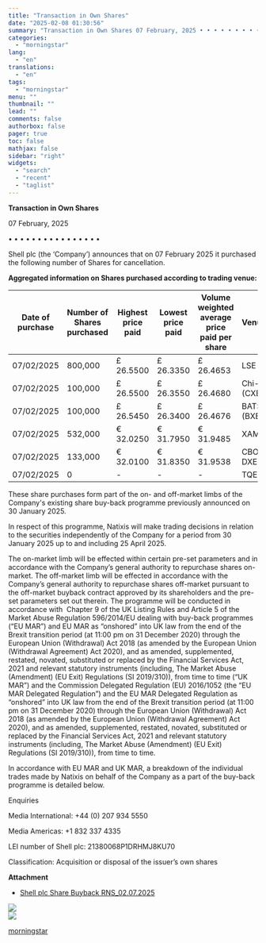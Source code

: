 ```yaml
---
title: "Transaction in Own Shares"
date: "2025-02-08 01:30:56"
summary: "Transaction in Own Shares 07 February, 2025 • • • • • • • • • • • • • • • • Shell plc (the ‘Company’) announces that on 07 February 2025 it purchased the following number of Shares for cancellation. Aggregated information on Shares purchased according to trading..."
categories:
  - "morningstar"
lang:
  - "en"
translations:
  - "en"
tags:
  - "morningstar"
menu: ""
thumbnail: ""
lead: ""
comments: false
authorbox: false
pager: true
toc: false
mathjax: false
sidebar: "right"
widgets:
  - "search"
  - "recent"
  - "taglist"
---
```


**Transaction in Own Shares**

07 February, 2025

• • • • • • • • • • • • • • • •

Shell plc (the ‘Company’) announces that on 07 February 2025 it purchased the following number of Shares for cancellation.

**Aggregated information on Shares purchased according to trading venue:**

| Date of purchase | Number of Shares purchased | Highest price paid | Lowest price paid | Volume weighted average price paid per share | Venue | Currency |
| --- | --- | --- | --- | --- | --- | --- |
| 07/02/2025 | 800,000 | £ 26.5500 | £ 26.3350 | £ 26.4653 | LSE | GBP |
| 07/02/2025 | 100,000 | £ 26.5500 | £ 26.3550 | £ 26.4680 | Chi-X (CXE) | GBP |
| 07/02/2025 | 100,000 | £ 26.5450 | £ 26.3400 | £ 26.4676 | BATS (BXE) | GBP |
| 07/02/2025 | 532,000 | € 32.0250 | € 31.7950 | € 31.9485 | XAMS | EUR |
| 07/02/2025 | 133,000 | € 32.0100 | € 31.8350 | € 31.9538 | CBOE DXE | EUR |
| 07/02/2025 | 0 | - | - | - | TQEX | EUR |

These share purchases form part of the on- and off-market limbs of the Company's existing share buy-back programme previously announced on 30 January 2025.

In respect of this programme, Natixis will make trading decisions in relation to the securities independently of the Company for a period from 30 January 2025 up to and including 25 April 2025.

The on-market limb will be effected within certain pre-set parameters and in accordance with the Company’s general authority to repurchase shares on-market. The off-market limb will be effected in accordance with the Company’s general authority to repurchase shares off-market pursuant to the off-market buyback contract approved by its shareholders and the pre-set parameters set out therein. The programme will be conducted in accordance with  Chapter 9 of the UK Listing Rules and Article 5 of the Market Abuse Regulation 596/2014/EU dealing with buy-back programmes (“EU MAR”) and EU MAR as “onshored” into UK law from the end of the Brexit transition period (at 11:00 pm on 31 December 2020) through the European Union (Withdrawal) Act 2018 (as amended by the European Union (Withdrawal Agreement) Act 2020), and as amended, supplemented, restated, novated, substituted or replaced by the Financial Services Act, 2021 and relevant statutory instruments (including, The Market Abuse (Amendment) (EU Exit) Regulations (SI 2019/310)), from time to time (“UK MAR”) and the Commission Delegated Regulation (EU) 2016/1052 (the “EU MAR Delegated Regulation”) and the EU MAR Delegated Regulation as “onshored” into UK law from the end of the Brexit transition period (at 11:00 pm on 31 December 2020) through the European Union (Withdrawal) Act 2018 (as amended by the European Union (Withdrawal Agreement) Act 2020), and as amended, supplemented, restated, novated, substituted or replaced by the Financial Services Act, 2021 and relevant statutory instruments (including, The Market Abuse (Amendment) (EU Exit) Regulations (SI 2019/310)), from time to time.

In accordance with EU MAR and UK MAR, a breakdown of the individual trades made by Natixis on behalf of the Company as a part of the buy-back programme is detailed below.

Enquiries

Media International: +44 (0) 207 934 5550

Media Americas: +1 832 337 4335

LEI number of Shell plc: 21380068P1DRHMJ8KU70

Classification: Acquisition or disposal of the issuer’s own shares

**Attachment**

* [Shell plc Share Buyback RNS\_02.07.2025](https://ml-eu.globenewswire.com/Resource/Download/e3b3d2b8-be76-4d00-8db2-ba41a4c01a06)

 ![](https://www.globenewswire.com/newsroom/ti?nf=MTAwMTA0NzM4NCM0MDIwNTczMjcjMjI0ODQ2OA==)   
 ![](https://ml-eu.globenewswire.com/media/NDk5ODIzMGItMGM0Ny00ZmJlLTkzODgtZDUxMDdiZmU4YzQ1LTEyNjAwMjE=/tiny/Shell-plc.png)

[morningstar](https://www.morningstar.com/news/globe-newswire/1001047384/transaction-in-own-shares)
